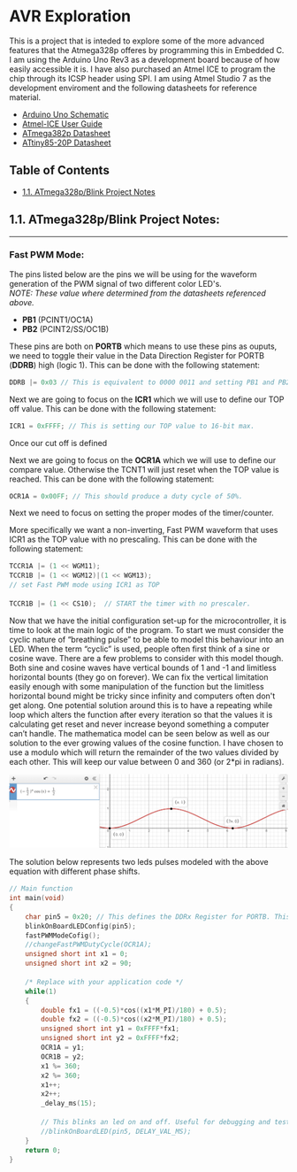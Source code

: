 # AVR Exploration

This is a project that is inteded to explore some of the more advanced features that the Atmega328p offeres by programming this in Embedded C. I am using the Arduino Uno Rev3 as a development board because of how easily accessible it is. I have also purchased an Atmel ICE to program the chip through its ICSP header using SPI. I am using Atmel Studio 7 as the development enviroment and the following datasheets for reference material.

* [Arduino Uno Schematic](https://www.arduino.cc/en/uploads/Main/Arduino_Uno_Rev3-schematic.pdf)
* [Atmel-ICE User Guide](http://ww1.microchip.com/downloads/en/DeviceDoc/Atmel-ICE_UserGuide.pdf)
* [ATmega382p Datasheet](http://ww1.microchip.com/downloads/en/DeviceDoc/Atmel-7810-Automotive-Microcontrollers-ATmega328P_Datasheet.pdf)
* [ATtiny85-20P Datasheet](https://www.mouser.com/datasheet/2/268/Atmel-2586-AVR-8-bit-Microcontroller-ATtiny25-ATti-1315542.pdf)

## Table of Contents
* [1.1. ATmega328p/Blink Project Notes](#11-atmega328pblink-project-notes)


## 1.1. ATmega328p/Blink Project Notes:
------
### Fast PWM Mode:
The pins listed below are the pins we will be using for the waveform generation of the PWM signal of two different color LED's.  
*NOTE: These value where determined from the datasheets referenced above.*

* **PB1** (PCINT1/OC1A)
* **PB2** (PCINT2/SS/OC1B)

These pins are both on **PORTB** which means to use these pins as ouputs, we need to toggle their value in the Data Direction Register for PORTB (**DDRB**) high (logic 1).
This can be done with the following statement: 

```c
DDRB |= 0x03 // This is equivalent to 0000 0011 and setting PB1 and PB2 as outputs.
```

Next we are going to focus on the **ICR1** which we will use to define our TOP off value.
This can be done with the following statement: 

```c
ICR1 = 0xFFFF; // This is setting our TOP value to 16-bit max.
```

Once our cut off is defined 

Next we are going to focus on the **OCR1A** which we will use to define our compare value. Otherwise the TCNT1 will just reset when the TOP value is reached.
This can be done with the following statement: 

```c
OCR1A = 0x00FF; // This should produce a duty cycle of 50%.
```

Next we need to focus on setting the proper modes of the timer/counter.

More specifically we want a non-inverting, Fast PWM waveform that uses ICR1 as the TOP value with no prescaling. 
This can be done with the following statement: 

```c
TCCR1A |= (1 << WGM11);
TCCR1B |= (1 << WGM12)|(1 << WGM13);
// set Fast PWM mode using ICR1 as TOP
    
TCCR1B |= (1 << CS10);  // START the timer with no prescaler.
```

Now that we have the initial configuration set-up for the microcontroller,  it is time to look at the main logic of the program. To start we must consider the cyclic nature of  “breathing pulse” to be able to model this behaviour into an LED. When the term “cyclic” is used, people often first think of a sine or cosine wave. There are a few problems to consider with this model though. Both sine and cosine waves have vertical bounds of 1 and -1 and limitless horizontal bounts (they go on forever). We can fix the vertical limitation easily enough with some manipulation of the function but the limitless horizontal bound might be tricky since infinity and computers often don't get along. One potential solution around this is to have a repeating while loop which alters the function after every iteration so that the values it is calculating get reset and never increase beyond something a computer can’t handle. The mathematica model can be seen below as well as our solution to the ever growing values of the cosine function. I have chosen to use a modulo which will return the remainder of the two values divided by each other. This will keep our value between 0 and 360 (or 2*pi in radians).

![](resources/Desmos-Capture-1.png)

The solution below represents two leds pulses modeled with the above equation with different phase shifts.

```c
// Main function
int main(void)
{
	char pin5 = 0x20; // This defines the DDRx Register for PORTB. This should be 0001 0000
	blinkOnBoardLEDConfig(pin5);
	fastPWMModeCofig();
	//changeFastPWMDutyCycle(OCR1A);
	unsigned short int x1 = 0;
	unsigned short int x2 = 90;
	
	/* Replace with your application code */
	while(1)
	{
		double fx1 = ((-0.5)*cos((x1*M_PI)/180) + 0.5);
		double fx2 = ((-0.5)*cos((x2*M_PI)/180) + 0.5);
		unsigned short int y1 = 0xFFFF*fx1;
		unsigned short int y2 = 0xFFFF*fx2;
		OCR1A = y1;
		OCR1B = y2;
		x1 %= 360;
		x2 %= 360;
		x1++;
		x2++;
		_delay_ms(15);
		
		// This blinks an led on and off. Useful for debugging and testing of the MCU control
		//blinkOnBoardLED(pin5, DELAY_VAL_MS);
	}
	return 0;
}
```

